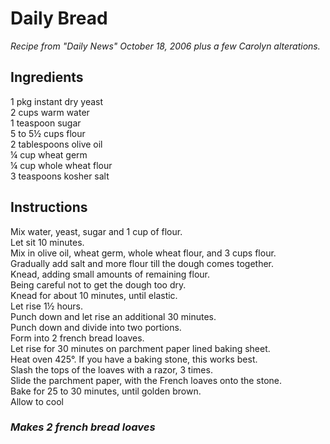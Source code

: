 # Daily Bread

*Recipe from "Daily News" October 18, 2006 plus a few Carolyn alterations.*

## Ingredients
1 pkg instant dry yeast  
2 cups warm water  
1 teaspoon sugar  
5 to 5&frac12; cups flour  
2 tablespoons olive oil  
&frac14; cup wheat germ  
&frac14; cup whole wheat flour  
3 teaspoons kosher salt  

## Instructions
Mix water, yeast, sugar and 1 cup of flour.  
Let sit 10 minutes.  
Mix in olive oil, wheat germ, whole wheat flour, and 3 cups flour.  
Gradually add salt and more flour till the dough comes together.  
Knead, adding small amounts of remaining flour.  
Being careful not to get the dough too dry.  
Knead for about 10 minutes, until elastic.  
Let rise 1&frac12; hours.  
Punch down and let rise an additional 30 minutes.  
Punch down and divide into two portions.  
Form into 2 french bread loaves.  
Let rise for 30 minutes on parchment paper lined baking sheet.  
Heat oven 425&deg;. If you have a baking stone, this works best.  
Slash the tops of the loaves with a razor, 3 times.  
Slide the parchment paper, with the French loaves onto the stone.  
Bake for 25 to 30 minutes, until golden brown.  
Allow to cool  

### *Makes 2 french bread loaves*